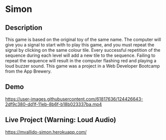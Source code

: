 # Simon

## Description

This game is based on the original toy of the same name. 
The computer will give you a signal to start with to play this game, and you must repeat the signal by clicking on the same colour tile. 
Every successful repetition of the sequence during each level will add a new tile to the sequence. 
Failing to repeat the sequence will result in the computer flashing red and playing a loud buzzer sound.
This game was a project in a Web Developer Bootcamp from the App Brewery.

## Demo
https://user-images.githubusercontent.com/61817636/124426643-2df9c380-dd1f-11eb-8b6f-b18b023337ba.mp4

## Live Project (Warning: Loud Audio)
https://mvallido-simon.herokuapp.com/
